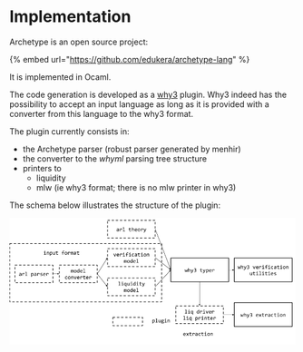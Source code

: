 # Implementation

Archetype is an open source project:

{% embed url="https://github.com/edukera/archetype-lang" %}

It is implemented in Ocaml. 

The code generation is developed as a [why3](http://why3.lri.fr/) plugin. Why3 indeed has the possibility to accept an input language as long as it is provided with a converter from this language to the why3 format.

The plugin currently consists in:

* the Archetype parser \(robust parser generated by menhir\)
* the converter to the _whyml_ parsing tree structure
* printers to
  * liquidity
  * mlw \(ie why3 format; there is no mlw printer in why3\)

The schema below illustrates the structure of the plugin:

![archetype plugin architecture](../.gitbook/assets/archtype_archi.png)

